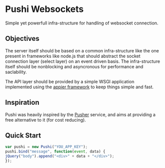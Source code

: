 # Pushi Websockets

Simple yet powerfull infra-structure for handling of websocket connection.

## Objectives

The server itself should be based on a common infra-structure like the one
present in frameworks like node.js that should abstract the socket connection
layer (select layer) on an event driven basis. The infra-structure itself should
be nonblocking and asyncronous for performance and saclability.

The API layer should be provided by a simple WSGI application implemented using
the [appier framework](https://github.com/hivesolutions/appier) to keep things
simple and fast.

## Inspiration

Pushi was heavily inspired by the [Pusher](http://pusher.com) service, and aims
at providing a free alternative to it (for cost reducing).

## Quick Start

```javascript
var pushi = new Pushi("YOU_APP_KEY");
pushi.bind("message", function(event, data) {
jQuery("body").append("<div>" + data + "</div>");
});
```